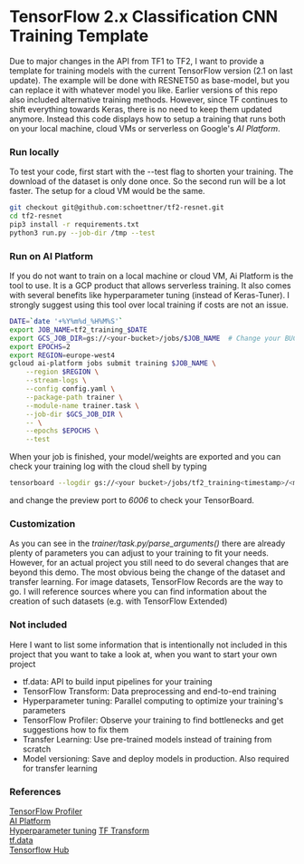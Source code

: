 # TensorFlow 2.x Classification CNN Training Template #
Due to major changes in the API from TF1 to TF2, I want to provide a template for training models with the current TensorFlow version (2.1 on last update). 
The example will be done with RESNET50 as base-model, but you can replace it with whatever model you like.
Earlier versions of this repo also included alternative training methods. However, since TF continues to shift everything
towards Keras, there is no need to keep them updated anymore.
Instead this code displays how to setup a training that runs both on your local machine, cloud VMs or serverless on Google's *AI Platform*.

### Run locally ###
To test your code, first start with the --test flag to shorten your training. The download of the dataset is only done once.
So the second run will be a lot faster. The setup for a cloud VM would be the same.
```bash
git checkout git@github.com:schoettner/tf2-resnet.git
cd tf2-resnet
pip3 install -r requirements.txt
python3 run.py --job-dir /tmp --test
```

### Run on AI Platform ###
If you do not want to train on a local machine or cloud VM, Ai Platform is the tool to use. It is a GCP product that
allows serverless training. It also comes with several benefits like hyperparameter tuning (instead of Keras-Tuner). I strongly suggest using this
tool over local training if costs are not an issue. 
```bash
DATE=`date '+%Y%m%d_%H%M%S'`
export JOB_NAME=tf2_training_$DATE
export GCS_JOB_DIR=gs://<your-bucket>/jobs/$JOB_NAME  # Change your BUCKET
export EPOCHS=2
export REGION=europe-west4
gcloud ai-platform jobs submit training $JOB_NAME \
    --region $REGION \
    --stream-logs \
    --config config.yaml \
    --package-path trainer \
    --module-name trainer.task \
    --job-dir $GCS_JOB_DIR \
    -- \
    --epochs $EPOCHS \
    --test
```
When your job is finished, your model/weights are exported and you can check your training log with the cloud shell by typing
```bash
tensorboard --logdir gs://<your bucket>/jobs/tf2_training<timestamp>/<machine id>/training/tensorboard
```
and change the preview port to *6006* to check your TensorBoard.

### Customization ###
As you can see in the *trainer/task.py/parse_arguments()* there are already plenty of parameters you can adjust to your 
training to fit your needs. However, for an actual project you still need to do several changes that are beyond this demo.
The most obvious being the change of the dataset and transfer learning. For image datasets, TensorFlow Records are
the way to go. I will reference sources where you can find information about the creation of such datasets (e.g. with
TensorFlow Extended)

### Not included ###
Here I want to list some information that is intentionally not included in this project that you want to take a look at, when
you want to start your own project
- tf.data: API to build input pipelines for your training
- TensorFlow Transform: Data preprocessing and end-to-end training
- Hyperparameter tuning: Parallel computing to optimize your training's parameters
- TensorFlow Profiler: Observe your training to find bottlenecks and get suggestions how to fix them
- Transfer Learning: Use pre-trained models instead of training from scratch
- Model versioning: Save and deploy models in production. Also required for transfer learning

### References ###
[TensorFlow Profiler](https://www.tensorflow.org/tensorboard/tensorboard_profiling_keras)  
[AI Platform](https://cloud.google.com/ai-platform/docs)  
[Hyperparameter tuning](https://cloud.google.com/ai-platform/training/docs/hyperparameter-tuning-overview)
[TF Transform](https://www.tensorflow.org/tfx/transform/get_started)   
[tf.data](https://www.tensorflow.org/guide/data)  
[Tensorflow Hub](https://www.tensorflow.org/hub)  

